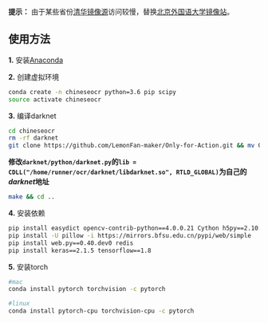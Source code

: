 **提示：** 由于某些省份[清华镜像源](https://mirrors.tuna.tsinghua.edu.cn/pypi/web/simple)访问较慢，替换[北京外国语大学镜像站](https://mirrors.bfsu.edu.cn/pypi/web/simple)。

## 使用方法

**1.** 安装[Anaconda](https://mirrors.bfsu.edu.cn/anaconda/archive/Anaconda3-2019.10-Linux-x86_64.sh)

**2.** 创建虚拟环境

```sh
conda create -n chineseocr python=3.6 pip scipy
source activate chineseocr
```

**3.** 编译darknet

```sh
cd chineseocr
rm -rf darknet
git clone https://github.com/LemonFan-maker/Only-for-Action.git && mv Only-for-Action darknet
```

**修改``darknet/python/darknet.py``的``lib = CDLL("/home/runner/ocr/darknet/libdarknet.so", RTLD_GLOBAL)``为自己的*darknet*地址**

```sh
make && cd ..
```

**4.** 安装依赖

```sh
pip install easydict opencv-contrib-python==4.0.0.21 Cython h5py==2.10.0 lmdb numpy==1.16 mahotas pandas requests bs4 matplotlib lxml -i https://mirrors.bfsu.edu.cn/pypi/web/simple
pip install -U pillow -i https://mirrors.bfsu.edu.cn/pypi/web/simple
pip install web.py==0.40.dev0 redis
pip install keras==2.1.5 tensorflow==1.8
```

**5.** 安装torch

```sh
#mac
conda install pytorch torchvision -c pytorch

#linux
conda install pytorch-cpu torchvision-cpu -c pytorch
```

